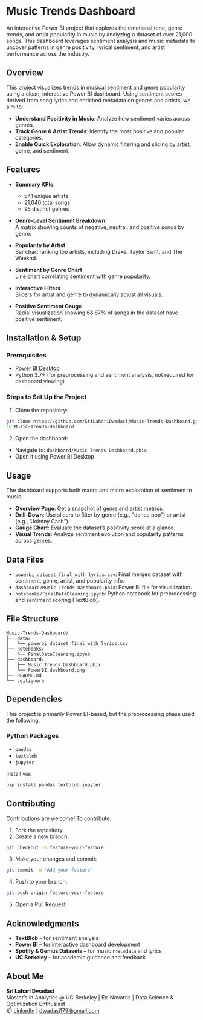 # Music Trends Dashboard

An interactive Power BI project that explores the emotional tone, genre trends, and artist popularity in music by analyzing a dataset of over 21,000 songs. This dashboard leverages sentiment analysis and music metadata to uncover patterns in genre positivity, lyrical sentiment, and artist performance across the industry.

## Overview

This project visualizes trends in musical sentiment and genre popularity using a clean, interactive Power BI dashboard. Using sentiment scores derived from song lyrics and enriched metadata on genres and artists, we aim to:

- **Understand Positivity in Music**: Analyze how sentiment varies across genres.
- **Track Genre & Artist Trends**: Identify the most positive and popular categories.
- **Enable Quick Exploration**: Allow dynamic filtering and slicing by artist, genre, and sentiment.

## Features

- **Summary KPIs**:
  - 541 unique artists  
  - 21,040 total songs  
  - 95 distinct genres

- **Genre-Level Sentiment Breakdown**  
  A matrix showing counts of negative, neutral, and positive songs by genre.

- **Popularity by Artist**  
  Bar chart ranking top artists, including Drake, Taylor Swift, and The Weeknd.

- **Sentiment by Genre Chart**  
  Line chart correlating sentiment with genre popularity.

- **Interactive Filters**  
  Slicers for artist and genre to dynamically adjust all visuals.

- **Positive Sentiment Gauge**  
  Radial visualization showing 68.87% of songs in the dataset have positive sentiment.

## Installation & Setup

### Prerequisites

- [Power BI Desktop](https://powerbi.microsoft.com/)
- Python 3.7+ (for preprocessing and sentiment analysis, not required for dashboard viewing)

### Steps to Set Up the Project

1. Clone the repository:

```bash
git clone https://github.com/SriLahariDwadasi/Music-Trends-Dashboard.git
cd Music-Trends-Dashboard
```

2. Open the dashboard:

- Navigate to: `dashboard/Music Trends Dashboard.pbix`
- Open it using Power BI Desktop


## Usage

The dashboard supports both macro and micro exploration of sentiment in music.

- **Overview Page**: Get a snapshot of genre and artist metrics.
- **Drill-Down**: Use slicers to filter by genre (e.g., "dance pop") or artist (e.g., "Johnny Cash").
- **Gauge Chart**: Evaluate the dataset’s positivity score at a glance.
- **Visual Trends**: Analyze sentiment evolution and popularity patterns across genres.

## Data Files

- `powerbi_dataset_final_with_lyrics.csv`: Final merged dataset with sentiment, genre, artist, and popularity info.
- `dashboard/Music Trends Dashboard.pbix`: Power BI file for visualization.
- `notebooks/FinalDataCleaning.ipynb`: Python notebook for preprocessing and sentiment scoring (TextBlob).

## File Structure

```
Music-Trends-Dashboard/
├── data/
│   └── powerbi_dataset_final_with_lyrics.csv
├── notebooks/
│   └── FinalDataCleaning.ipynb
├── dashboard/
│   ├── Music Trends Dashboard.pbix
│   └── PowerBI dashboard.png
├── README.md
└── .gitignore
```

## Dependencies

This project is primarily Power BI-based, but the preprocessing phase used the following:

### Python Packages

- `pandas`
- `textblob`
- `jupyter`

Install via:

```bash
pip install pandas textblob jupyter
```

## Contributing

Contributions are welcome! To contribute:

1. Fork the repository
2. Create a new branch:

```bash
git checkout -b feature-your-feature
```

3. Make your changes and commit:

```bash
git commit -m "Add your feature"
```

4. Push to your branch:

```bash
git push origin feature-your-feature
```

5. Open a Pull Request


## Acknowledgments

- **TextBlob** – for sentiment analysis  
- **Power BI** – for interactive dashboard development  
- **Spotify & Genius Datasets** – for music metadata and lyrics  
- **UC Berkeley** – for academic guidance and feedback

##  About Me

**Sri Lahari Dwadasi**  
Master’s in Analytics @ UC Berkeley | Ex-Novartis | Data Science & Optimization Enthusiast  
📫 [LinkedIn](https://www.linkedin.com/in/sri-lahari-dwadasi) | dwadasi179@gmail.com
